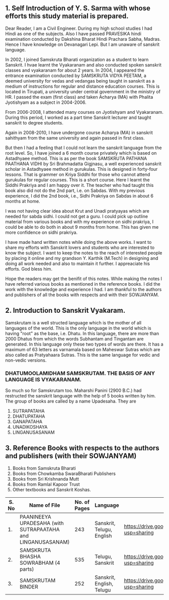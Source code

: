 ## 1. Self Introduction of Y. S. Sarma with whose efforts this study material is prepared.

Dear Reader, 
I am a Civil Engineer. During my high school studies I had Hindi as one of the subjects. Also I have passed PRAVESIKA hindi examination conducted by Dakshina Bharat Hindi Prachara Sabha, Madras. Hence I have knowledge on Devanagari Lepi. But I am unaware of sanskrit language. 

In 2002, I joined Samskruta Bharati organization as a student to learn Sanskrit. I hvae learnt the Vyakaranam and also conducted spoken sanskrit classes and vyakaranam for about 2 years. In 2004, I appeared the entrance examination conducted by SAMSKRUTA VIDYA PEETAM, a deemed university for vedas and vedangas being taught in sanskrit as a medium of instructions for regular and distance education courses. This is located in Tirupati, a university under central government in the ministry of HR. I passed the exam (first class) and taken Acharya (MA) with Phalita Jyotishyam as a subject in 2004-2006. 

From 2006-2008, I attended many courses on Jyotishyam and Vyakaranam. During this period, I worked as a part time Sanskrit lecturer and taught sanskrit to degree students.

Again in 2008-2010, I have undergone course Acharya (MA) in sanskrit sahithyam from the same university and again passed in first class. 

But then I had a feeling that I could not learn the sanskrit language from the root level. So, I have joined a 6 month course privately which is based on Astadhyaee method. This is as per the book SAMSKRUTA PATHANA PAATHANA VIDHI by Sri Brahmadatta Gigjnasu, a well experienced sanskrit scholar in Astadhyaee method in gurukulas. This is designed in forty-four lessons. That is grammer on Kriya Siddhi for those who cannot attend gurukulas for regular courses. This is a short course. Here I learnt the Siddhi Prakriya and I am happy over it. The teacher who had taught this book also did not do the 2nd part, i.e. on Sabdas. With my previous experience, I did the 2nd book, i.e., Sidhi Prakriya on Sabdas in about 6 months at home. 

I was not having clear idea about Krut and Unadi pratyayas which are needed for sabda sidhi. I could not get a guru. I could pick up outline material from various books and with my experience on sidhi prakriya, I could be able to do both in about 9 months from home. This has given me more confidence on sidhi prakriya. 

I have made hand written notes while doing the above works. I want to share my efforts with Sanskrit lovers and students who are interested to know the subject. I want to keep the notes to the reach of interested people by placing it online and my grandson Y. Karthik (M.Tech) in designing and doing all work needed and also to maintain it further. I appreaciate his efforts. God bless him. 

Hope the readers may get the benifit of this notes. While making the notes I have referred various books as mentioned in the reference books. I did the work with the knowledge and experience I had. I am thankful to the authors and publishers of all the books with respects and with their SOWJANYAM.

## 2. Introduction to Sanskrit Vyakaram.

Samskrutam is a well structed language which is the mother of all languages of the world. This is the only language in the world which is having "root" as the base, i.e. Dhatu. In this language, there are more than 2000 Dhatus from which the words Subhantam and Tingantam are generated. In this language only these two types of words are there. It has a maximum of 63 letters as varnamala based on Maheswar Sutras which are also called as Pratyahaara Sutras. This is the same language for vedic and non-vedic versions. 

### DHATUMOOLAMIDHAM SAMSKRUTAM. THE BASIS OF ANY LANGUAGE IS VYAKARANAM.
So much so for Samskrutam too. Maharshi Panini (2900 B.C.) had restructed the sanskrit language with the help of 5 books written by him. The group of books are called by a name Upadesaha. They are
1. SUTRAPATAHA
2. DHATUPATAHA
3. GANAPATAHA
4. UNADIKOSHAYA
5. LINGANUSASANAM

## 3. Reference Books with respects to the authors and publishers (with their SOWJANYAM)
1. Books from Samskruta Bharati
2. Books from Chowkamba SwaraBharati Publishers
3. Books from Sri Krishnanda Mutt
4. Books from Ramlal Kapoor Trust
5. Other textbooks and Sanskrit Koshas.



| S. No  | Name of File | No. of Pages | Language | Link
| ------------- | ------------- | ------------- | ------------- | ------------- | 
| 1. | PAANINEEYA UPADESAHA (with SUTRAPAATAHA and LINGANUSASANAM) | 243 | Sanskrit, Telugu, English | https://drive.google.com/drive/folders/1e3_AZd6AHW2IgztiTSxJBwnqrbf8kpJ0?usp=sharing
| 2. | SAMSKRUTA BHASHA SOWRABHAM (4 parts) | 535 | Telugu, Sanskrit | https://drive.google.com/drive/folders/1_5VEncUJGmMnNKS1a1gDHWJar_pXkyE8?usp=sharing
| 3. | SAMSKRUTAM BINDER | 252 | Sanskrit, English, Telugu | https://drive.google.com/drive/folders/1m7g_88w-JTksAPqDWcvlu15LyBRcRVfi?usp=sharing


